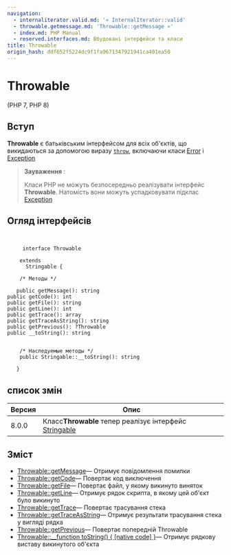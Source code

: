 ```yaml
---
navigation:
  - internaliterator.valid.md: '« InternalIterator::valid'
  - throwable.getmessage.md: 'Throwable::getMessage »'
  - index.md: PHP Manual
  - reserved.interfaces.md: Вбудовані інтерфейси та класи
title: Throwable
origin_hash: ddf652f5224dc9f1fa9671347921941ca401ea50
---
```

# Throwable

(PHP 7, PHP 8)

## Вступ

**Throwable** є батьківським інтерфейсом для всіх об'єктів, що викидаються за допомогою виразу [`throw`](language.exceptions.md), включаючи класи [Error](class.error.md) і [Exception](class.exception.md)

> **Зауваження** :
> 
> Класи PHP не можуть безпосередньо реалізувати інтерфейс **Throwable**. Натомість вони можуть успадковувати підклас [Exception](class.exception.md)

## Огляд інтерфейсів

```classsynopsis

    
     interface Throwable

    extends
      Stringable {

    /* Методы */
    
   public getMessage(): string
public getCode(): int
public getFile(): string
public getLine(): int
public getTrace(): array
public getTraceAsString(): string
public getPrevious(): ?Throwable
public __toString(): string


    /* Наследуемые методы */
    public Stringable::__toString(): string

   }
```

## список змін

| Версия | Опис |
| --- | --- |
| 8.0.0 | Класс**Throwable** тепер реалізує інтерфейс [Stringable](class.stringable.md) |

## Зміст

-   [Throwable::getMessage](throwable.getmessage.md)— Отримує повідомлення помилки
-   [Throwable::getCode](throwable.getcode.md)— Повертає код виключення
-   [Throwable::getFile](throwable.getfile.md)— Повертає файл, у якому викинуто виняток
-   [Throwable::getLine](throwable.getline.md)— Отримує рядок скрипта, в якому цей об'єкт було викинуто
-   [Throwable::getTrace](throwable.gettrace.md)— Повертає трасування стека
-   [Throwable::getTraceAsString](throwable.gettraceasstring.md)— Отримує результати трасування стека у вигляді рядка
-   [Throwable::getPrevious](throwable.getprevious.md)— Повертає попередній Throwable
-   [Throwable::\_\_function toString() { \[native code\] }](throwable.tostring.md)— Отримує рядкову виставу викинутого об'єкта
